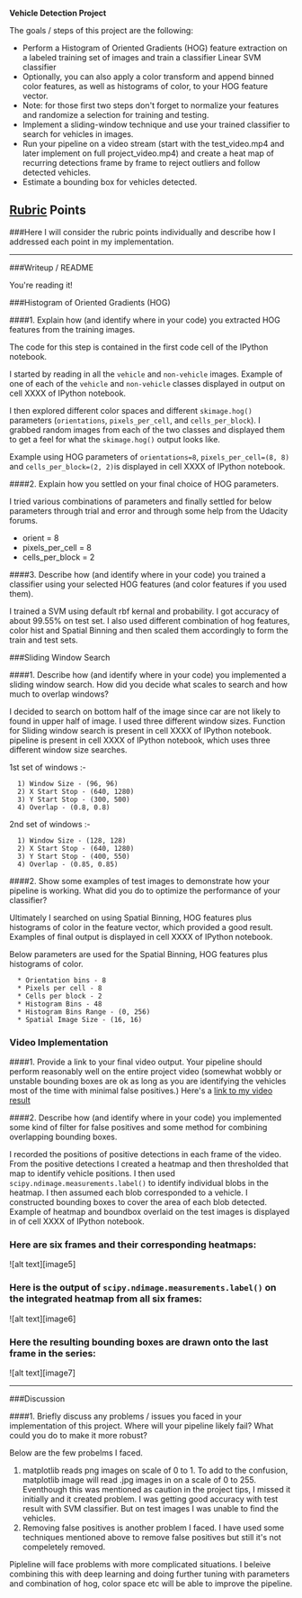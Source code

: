 **Vehicle Detection Project**

The goals / steps of this project are the following:

* Perform a Histogram of Oriented Gradients (HOG) feature extraction on a labeled training set of images and train a classifier Linear SVM classifier
* Optionally, you can also apply a color transform and append binned color features, as well as histograms of color, to your HOG feature vector. 
* Note: for those first two steps don't forget to normalize your features and randomize a selection for training and testing.
* Implement a sliding-window technique and use your trained classifier to search for vehicles in images.
* Run your pipeline on a video stream (start with the test_video.mp4 and later implement on full project_video.mp4) and create a heat map of recurring detections frame by frame to reject outliers and follow detected vehicles.
* Estimate a bounding box for vehicles detected.

## [Rubric](https://review.udacity.com/#!/rubrics/513/view) Points
###Here I will consider the rubric points individually and describe how I addressed each point in my implementation.  

---
###Writeup / README

You're reading it!

###Histogram of Oriented Gradients (HOG)

####1. Explain how (and identify where in your code) you extracted HOG features from the training images.

The code for this step is contained in the first code cell of the IPython notebook.  

I started by reading in all the `vehicle` and `non-vehicle` images.  Example of one of each of the `vehicle` and `non-vehicle` classes displayed in output on cell XXXX of IPython notebook.

I then explored different color spaces and different `skimage.hog()` parameters (`orientations`, `pixels_per_cell`, and `cells_per_block`).  I grabbed random images from each of the two classes and displayed them to get a feel for what the `skimage.hog()` output looks like.

Example using HOG parameters of `orientations=8`, `pixels_per_cell=(8, 8)` and `cells_per_block=(2, 2)`is displayed in cell XXXX of IPython notebook.


####2. Explain how you settled on your final choice of HOG parameters.

I tried various combinations of parameters and finally settled for below parameters through trial and error and through some help from the Udacity forums.
* orient = 8
* pixels_per_cell = 8
* cells_per_block = 2

####3. Describe how (and identify where in your code) you trained a classifier using your selected HOG features (and color features if you used them).

I trained a SVM using default rbf kernal and probability. I got accuracy of about 99.55% on test set. I also used different combination of hog features, color hist and Spatial Binning and then scaled them accordingly to form the train and test sets.  

###Sliding Window Search

####1. Describe how (and identify where in your code) you implemented a sliding window search.  How did you decide what scales to search and how much to overlap windows?

I decided to search on bottom half of the image since car are not likely to found in upper half of image. I used three different window sizes. Function for Sliding window search is present in cell XXXX of IPython notebook. pipeline is present in cell XXXX of IPython notebook, which uses three different window size searches. 

1st set of windows :-

      1) Window Size - (96, 96)
      2) X Start Stop - (640, 1280)
      3) Y Start Stop - (300, 500)
      4) Overlap - (0.8, 0.8)

2nd set of windows :-

      1) Window Size - (128, 128)
      2) X Start Stop - (640, 1280)
      3) Y Start Stop - (400, 550)
      4) Overlap - (0.85, 0.85)


####2. Show some examples of test images to demonstrate how your pipeline is working.  What did you do to optimize the performance of your classifier?

Ultimately I searched on using Spatial Binning, HOG features plus histograms of color in the feature vector, which provided a good result. Examples of final output is displayed in cell XXXX of IPython notebook. 

Below parameters are used for the Spatial Binning, HOG features plus histograms of color.

      * Orientation bins - 8
      * Pixels per cell - 8
      * Cells per block - 2
      * Histogram Bins - 48
      * Histogram Bins Range - (0, 256)
      * Spatial Image Size - (16, 16)


### Video Implementation

####1. Provide a link to your final video output.  Your pipeline should perform reasonably well on the entire project video (somewhat wobbly or unstable bounding boxes are ok as long as you are identifying the vehicles most of the time with minimal false positives.)
Here's a [link to my video result](./project_video.mp4)


####2. Describe how (and identify where in your code) you implemented some kind of filter for false positives and some method for combining overlapping bounding boxes.

I recorded the positions of positive detections in each frame of the video.  From the positive detections I created a heatmap and then thresholded that map to identify vehicle positions.  I then used `scipy.ndimage.measurements.label()` to identify individual blobs in the heatmap.  I then assumed each blob corresponded to a vehicle.  I constructed bounding boxes to cover the area of each blob detected.  
Example of heatmap and boundbox overlaid on the test images is displayed in of cell XXXX of IPython notebook. 

### Here are six frames and their corresponding heatmaps:

![alt text][image5]

### Here is the output of `scipy.ndimage.measurements.label()` on the integrated heatmap from all six frames:
![alt text][image6]

### Here the resulting bounding boxes are drawn onto the last frame in the series:
![alt text][image7]

---

###Discussion

####1. Briefly discuss any problems / issues you faced in your implementation of this project.  Where will your pipeline likely fail?  What could you do to make it more robust?

Below are the few probelms I faced.

1) matplotlib reads png images on scale of 0 to 1. To add to the confusion, matplotlib image will read .jpg images in on a scale of 0 to 255. Eventhough this was mentioned as caution in the project tips, I missed it initially and it created problem. I was getting good accuracy with test result with SVM classifier. But on test images I was unable to find the vehicles.
2) Removing false positives is another problem I faced. I have used some techniques mentioned above to remove false positives but still it's not compeletely removed. 

Pipleline will face problems with more complicated situations. I beleive combining this with deep learning and doing further tuning with parameters and combination of hog, color space etc will be able to improve the pipeline.

